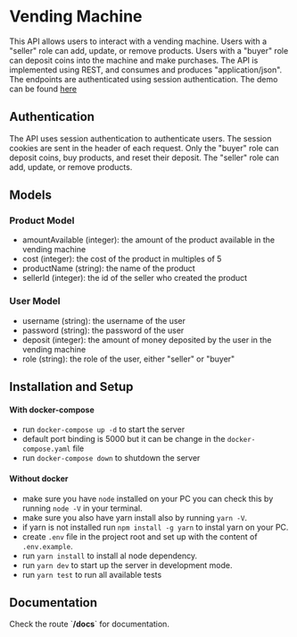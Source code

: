 # Vending Machine
  This API allows users to interact with a vending machine. Users with a "seller" role can add, update, or remove products. Users with a "buyer" role can deposit coins into the machine and make purchases.
The API is implemented using REST, and consumes and produces "application/json". The endpoints are authenticated using session authentication.
  The demo can be found [here](https://vending-u8vy.onrender.com) 

## Authentication

  The API uses session authentication to authenticate users. The session cookies are sent in the header of each request. Only the "buyer" role can deposit coins, buy products, and reset their deposit. The "seller" role can add, update, or remove products.
  
## Models
### Product Model
- amountAvailable (integer): the amount of the product available in the vending machine
- cost (integer): the cost of the product in multiples of 5
- productName (string): the name of the product
- sellerId (integer): the id of the seller who created the product

### User Model
- username (string): the username of the user
- password (string): the password of the user
- deposit (integer): the amount of money deposited by the user in the vending machine
- role (string): the role of the user, either "seller" or "buyer"

## Installation and Setup

#### With docker-compose
- run `docker-compose up -d` to start the server
- default port binding is 5000 but it can be change in the `docker-compose.yaml` file
- run `docker-compose down` to shutdown the server

#### Without docker
- make sure you have `node` installed on your PC you can check this by running `node -V` in your terminal.
- make sure you also have yarn install also by running `yarn -V`.
- if yarn is not installed run `npm install -g yarn` to instal yarn on your PC.
- create `.env` file in the project root and set up with the content of `.env.example`.
- run `yarn install` to install al node dependency.
- run `yarn dev` to start up the server in development mode.
- run `yarn test` to run all available tests
## Documentation
Check the route \`**/docs**\` for documentation.
